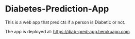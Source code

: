 # Diabetes-Prediction-App
This is a web app that predicts if a person is Diabetic or not.

The app is deployed at: 
https://diab-pred-app.herokuapp.com
